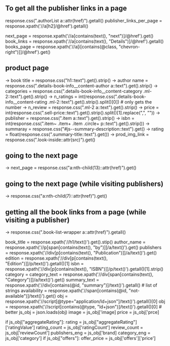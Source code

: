 ## To get all the publisher links in a page
response.css(".authorList a::attr(href)").getall()
publisher_links_per_page = response.xpath('//a[h2]/@href').getall()

next_page = response.xpath('//a[contains(text(), "next")]/@href').get()
book_links = response.xpath('//a[contains(text(), "Details")]/@href').getall()
books_page = response.xpath('//a[i[contains(@class, "chevron-right")]]/@href').get()

## product page

-> book title = response.css("h1::text").get().strip()
-> author name = response.css(".details-book-info__content-author a::text").get().strip()
-> categories = response.css(".details-book-info__content-category .ml-2::text").get().strip()
-> n_ratings = int(response.css(".details-book-info__content-rating .ml-2::text").get().strip().split()[0]) # only gets the number
-> n_review = response.css(".ml-2 a::text").get().strip()
-> price = int(response.css(".sell-price::text").get().strip().split()[1].replace(",", ""))
-> publisher = response.css(".item a::text").get().strip()
-> isbn = int(response.css(".item~ .item+ .item .circle+ p::text").get().strip())
-> summaray = response.css("#js--summary-description::text").get()
-> rating = float(response.css(".summary-title::text").get())
-> prod_img_link = response.css(".look-inside::attr(src)").get()

## going to the next page

-> next_page = response.css("a:nth-child(13)::attr(href)").get()

## going to the next page (while visiting publishers)
-> response.css("a:nth-child(7)::attr(href)").get()
## getting all the book links from a page (while visiting a publisher)
-> response.css(".book-list-wrapper a::attr(href)").getall()

book_title = response.xpath('//h1/text()').get().stip()
author_name = response.xpath('//p[span[contains(text(), "by")]]/a/text()').get()
publishers = response.xpath('//div[p[contains(text(), "Publication")]]/a/text()').get()
edition =  response.xpath('//div[p[contains(text(), "Edition")]]/p/text()').getall()[1]
isbn = response.xpath('//div[p[contains(text(), "ISBN")]]/p/text()').getall()[1].strip()
category = category_text = response.xpath('//div[span[contains(text(), "Category")]]/a/text()').get()
summary_text = response.xpath('//div[contains(@id, "summary")]/text()').getall() # list of strings
availability = response.xpath('//span[contains(@id, "not-available")]/text()').get()
obj = response.xpath('//script[@type="application/ld+json"]/text()').getall()[0]
obj = response.xpath('//script[contains(@type, "ld+json")]/text()').getall()[0] # better
js_obj = json.loads(obj)
image = js_obj['image]
price = js_obj['prce]


if js_obj["aggregateRating"]:
    rating = js_obj["aggregateRating"]['ratingValue']
    rating_count = js_obj['ratingCount']
    review_count = js_obj['reviewCount']
publishers_eng = js_obj['brand]
category_eng = js_obj['category']
if js_obj["offers"]:
    offer_price = js_obj['offers']['price']